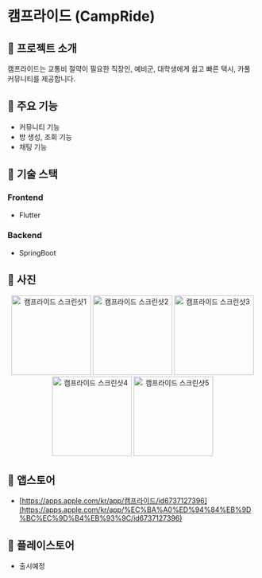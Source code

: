 # 캠프라이드 (CampRide)

## 📱 프로젝트 소개

캠프라이드는 교통비 절약이 필요한 직장인, 예비군, 대학생에게 쉽고 빠른 택시, 카풀 커뮤니티를 제공합니다.

## 🌟 주요 기능

- 커뮤니티 기능
- 방 생성, 조회 기능
- 채팅 기능

## 🔧 기술 스택

### Frontend

- Flutter

### Backend

- SpringBoot

## 📸 사진

<p align="center">
  <img src="https://github.com/user-attachments/assets/59b720c1-5a7d-431a-9e7c-d886e8d937b2" width="160" alt="캠프라이드 스크린샷1" />
  <img src="https://github.com/user-attachments/assets/6f9d2a22-d696-45a7-9926-20b085fb6341" width="160" alt="캠프라이드 스크린샷2" />
  <img src="https://github.com/user-attachments/assets/3d3bf6ba-ec13-4fc9-8f1c-9fd58e392725" width="160" alt="캠프라이드 스크린샷3" />
  <img src="https://github.com/user-attachments/assets/266beb8a-2a2d-42f3-afff-e63a0bd27cc0" width="160" alt="캠프라이드 스크린샷4" />
  <img src="https://github.com/user-attachments/assets/51110e5b-82f8-44ba-b86d-7e2247cf69fa" width="160" alt="캠프라이드 스크린샷5" />
</p>


## 🍎 앱스토어

- [https://apps.apple.com/kr/app/캠프라이드/id6737127396](https://apps.apple.com/kr/app/%EC%BA%A0%ED%94%84%EB%9D%BC%EC%9D%B4%EB%93%9C/id6737127396)

## 🤖 플레이스토어

- 출시예정
